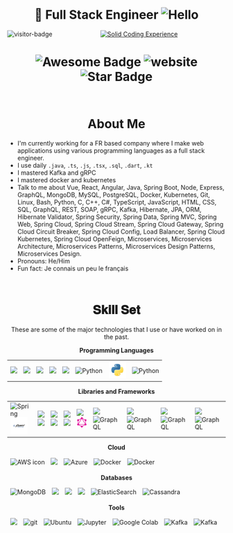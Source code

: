 <!DOCTYPE html>
<html>
<body>
<h1 align="center">
	👋 Full Stack Engineer
	<img alt = "Hello" src = "https://media.giphy.com/media/hvRJCLFzcasrR4ia7z/giphy.gif" width = "35">
</h1>

<!-- ![](https://komarev.com/ghpvc/?username=TheSonOfSocrates) -->

<img style = "float: left;" alt = "visitor-badge" src = "https://visitor-badge.laobi.icu/badge?page_id=Sparks1998" />

<p align="center">
	<a href = "https://github.com/Sparks1998">
		<img
				alt = "Solid Coding Experience"
				src = "https://readme-typing-svg.herokuapp.com?font=Pacifico&size=60&letterSpacing=italic&duration=3000&pause=300&center=true&vCenter=true&random=true&width=1000&height=150&lines=Result+Oriented;Full+Stack+Engineer;Solid+Coding+Experience;Always+Learning+New+Technologies"
		>
	</a>
</p>

<h1 align="center">
	<img src = "https://cdn.rawgit.com/sindresorhus/awesome/d7305f38d29fed78fa85652e3a63e154dd8e8829/media/badge.svg"
			alt = "Awesome Badge" />
	<img src = "https://img.shields.io/static/v1?label=&labelColor=505050&message=findwrk&color=%230076D6&style=flat&logo=google-chrome&logoColor=%230076D6"
			alt = "website" />
	<img src = "https://img.shields.io/static/v1?label=%F0%9F%8C%9F&message=If%20Useful&style=style=flat&color=BC4E99"
			alt = "Star Badge" />
</h1>

<br />

<h1 align="center">About Me</h1>

<ul dir = "auto">
	<li>
		<g-emoji class = "g-emoji"
				alias = "bank"
				fallback-src = "https://github.githubassets.com/images/icons/emoji/unicode/1f3e6.png"></g-emoji>
		I'm currently working for a FR based company where I make web applications using various programming
		languages as a full stack engineer.
	</li>
	<li>
		<g-emoji class = "g-emoji"
				alias = "thinking"
				fallback-src = "https://github.githubassets.com/images/icons/emoji/unicode/1f914.png"></g-emoji>
		I use daily <code>.java</code>, <code>.ts</code>, <code>.js</code>, <code>.tsx</code>, <code>.sql</code>,
		<code>.dart</code>, <code>.kt</code></li>
	<li>
		<g-emoji class = "g-emoji"
				alias = "seedling"
				fallback-src = "https://github.githubassets.com/images/icons/emoji/unicode/1f331.png"></g-emoji>
		I mastered Kafka and gRPC
	</li>
	<li>
		<g-emoji class = "g-emoji"
				alias = "seedling"
				fallback-src = "https://github.githubassets.com/images/icons/emoji/unicode/1f331.png"></g-emoji>
		I mastered docker and kubernetes
	</li>
	<li>
		<g-emoji class = "g-emoji"
				alias = "speech_balloon"
				fallback-src = "https://github.githubassets.com/images/icons/emoji/unicode/1f4ac.png"></g-emoji>
		Talk to me about Vue, React, Angular, Java, Spring Boot, Node, Express, GraphQL, MongoDB, MySQL, PostgreSQL,
		Docker, Kubernetes, Git, Linux, Bash, Python, C, C++, C#, TypeScript, JavaScript, HTML, CSS, SQL,
		GraphQL, REST, SOAP, gRPC, Kafka, Hibernate, JPA, ORM, Hibernate Validator, Spring Security, Spring Data, 
		Spring MVC, Spring Web, Spring Cloud, Spring Cloud Stream, Spring Cloud Gateway, Spring Cloud Circuit 
		Breaker, Spring Cloud Config, Load Balancer, Spring Cloud Kubernetes, Spring Cloud OpenFeign, Microservices, 
		Microservices Architecture, Microservices Patterns, Microservices Design Patterns, Microservices Design.
	</li>
	<li>
		<g-emoji class = "g-emoji"
				alias = "smile"
				fallback-src = "https://github.githubassets.com/images/icons/emoji/unicode/1f604.png"></g-emoji>
		Pronouns: He/Him
	</li>
	<li>
		<g-emoji class = "g-emoji"
				alias = "zap"
				fallback-src = "https://github.githubassets.com/images/icons/emoji/unicode/26a1.png"></g-emoji>
		Fun fact: Je connais un peu le français
	</li>
</ul>
<br />

<h1 align="center">𝐒𝐤𝐢𝐥𝐥 𝐒𝐞𝐭</h1>
<p align="center">These are some of the major technologies that I use or have worked on in the past.</p>
<p align="center" dir = "auto"><strong>Programming Languages</strong></p>
<table align="center">
	<tbody>
	<tr>
		<td>
			<img 
				src = "https://cdn.iconscout.com/icon/free/png-512/free-java-logo-icon-download-in-svg-png-gif-file-formats--wordmark-programming-language-pack-logos-icons-1174953.png?f=webp&w=256" 
				width = "40px"
			>
		</td>
		<td>
			<img src = "https://cdn.iconscout.com/icon/free/png-256/javascript-1-225993.png?raw=true" width = "40px">
		</td>
		<td>
			<img src = "https://cdn.iconscout.com/icon/free/png-512/free-typescript-logo-icon-download-in-svg-png-gif-file-formats--programming-language-logos-pack-icons-1174965.png?f=webp&w=256"
				width = "40px"
			>
		</td>
		<td>
			<img src = "https://img.icons8.com/?size=512&id=7AFcZ2zirX6Y&format=png"
				width = "40px"
			>
		</td>
		<td><img src = "https://cdn.iconscout.com/icon/free/png-256/php-2752101-2284918.png?raw=true" width = "40px">
		</td>
		<td>
			<img title = "Python"
				alt = "Python"
				width = "40px"
				src = "https://img.icons8.com/?size=160&id=pW9tHQnl55j4&format=png"
				style = "max-width: 100%;">
		</td>
		<td>
			<img title = "Python"
				alt = "Python"
				width = "40px"
				src = "https://raw.githubusercontent.com/github/explore/master/topics/python/python.png"
				style = "max-width: 100%;">
		</td>
		<td>
			<img title = "Python"
				alt = "Python"
				width = "40px"
				src = "https://img.icons8.com/?size=512&id=55205&format=png"
				style = "max-width: 100%;">
		</td>
	</tr>
	</tbody>
</table>
<p dir = "auto" align="center"><strong>Libraries and Frameworks</strong></p>
<table align="center">
	<tbody>
	<tr>
		<td>
			<img 
				alt = "Spring"
				src = "https://www.clipartmax.com/png/small/117-1171017_spring-logo-spring-framework-logo.png"
				width = "40px"
			>
			<br>
			<img title = "jQuery"
					alt = "jQuery"
					width = "40px"
					src = "https://raw.githubusercontent.com/github/explore/master/topics/jquery/jquery.png"
					style = "max-width: 100%;">
		</td>
		<td>
			<img src = "https://cdn.iconscout.com/icon/free/png-256/vuejs-1175052.png"
				width = "40px">
			<br>
			<img width = "40px"
				src = "https://cdn.iconscout.com/icon/free/png-256/react-1-282599.png"
				style = "max-width: 100%;">
		</td>
		<td>
			<img src = "https://img.icons8.com/?size=512&id=pCvIfmctRaY8&format=png"
				width = "40px">
			<br>
			<img width = "40px"
				src = "https://img.icons8.com/?size=512&id=YO3YqSaTOu5K&format=png"
				style = "max-width: 100%;">
		</td>
		<td>
			<img src = "https://cdn.iconscout.com/icon/free/png-256/laravel-3-1175147.png?raw=true"
				width = "40px">
			<br>
			<img width = "40px"
				src = "https://img.icons8.com/?size=512&id=yUdJlcKanVbh&format=png"
				style = "max-width: 100%;">
		</td>
		<td>
			<img 
				width = "40px"
				src = "https://img.icons8.com/?size=512&id=71257&format=png"
				style = "max-width: 100%;">
			<br>
			<img title = "GrahpQL"
				alt = "GraphQL"
				width = "40px"
				src = "https://raw.githubusercontent.com/github/explore/master/topics/graphql/graphql.png"
				style = "max-width: 100%;">
		</td>
		<td>
			<img 
				width = "40px"
				src = "https://img.icons8.com/?size=512&id=nvrsJYs7j9Vb&format=png"
				style = "max-width: 100%;">
			<br>
			<img title = "GrahpQL"
				alt = "GraphQL"
				width = "40px"
				src = "https://img.icons8.com/?size=512&id=9ESZMOeUioJS&format=png"
				style = "max-width: 100%;">
		</td>
		<td>
			<img 
				width = "40px"
				src = "https://img.icons8.com/?size=512&id=PndQWK6M1Hjo&format=png"
				style = "max-width: 100%;">
			<br>
			<img title = "GrahpQL"
				alt = "GraphQL"
				width = "40px"
				src = "https://img.icons8.com/?size=512&id=1BC75jFEBED6&format=png"
				style = "max-width: 100%;">
		</td>
		<td>
			<img 
				width = "40px"
				src = "https://img.icons8.com/?size=512&id=hsPbhkOH4FMe&format=png"
				style = "max-width: 100%;">
			<br>
			<img title = "GrahpQL"
				alt = "GraphQL"
				width = "40px"
				src = "https://img.icons8.com/?size=160&id=ROMfFZ1tMhpk&format=png"
				style = "max-width: 100%;">
		</td>
		<td>
			<img 
				width = "40px"
				src = "https://img.icons8.com/?size=512&id=n3QRpDA7KZ7P&format=png"
				style = "max-width: 100%;">
			<br>
			<img title = "GrahpQL"
				alt = "GraphQL"
				width = "40px"
				src = "https://img.icons8.com/?size=512&id=jH4BpkMnRrU5&format=png"
				style = "max-width: 100%;">
		</td>
	</tr>
	</tbody>
</table>
<p dir = "auto" align="center"><strong>Cloud</strong></p>
<table align="center">
	<thead>
	<tr>
		<td>
			<img width = "40px"
				src = "https://img.icons8.com/?size=512&id=33039&format=png"
				alt = "AWS icon">
		</td>
		<td>
			<img src = "https://cdn.iconscout.com/icon/free/png-256/heroku-11-1175214.png?raw=true" width = "40px">
		</td>
		<td>
			<img title = "Azure"
				alt = "Azure"
				width = "40px"
				src = "https://img.icons8.com/?size=512&id=cvzmaEA4kC0o&format=png"
				style = "max-width: 100%;">
		</td>
		<td>
			<img title = "Docker"
				alt = "Docker"
				width = "40px"
				src = "https://img.icons8.com/?size=512&id=22813&format=png"
				style = "max-width: 100%;">
		</td>
		<td>
			<img title = "Docker"
				alt = "Docker"
				width = "40px"
				src = "https://pbs.twimg.com/profile_images/1349261828765921280/S9dks-JP_400x400.jpg"
				style = "max-width: 100%;">
		</td>
	</tr>
	</thead>
</table>
<p dir = "auto" align="center"><strong>Databases</strong></p>
<table align="center">
	<thead>
	<tr>
		<td>
			<img title = "MongoDB"
				alt = "MongoDB"
				width = "40px"
				src = "https://img.icons8.com/?size=96&id=bosfpvRzNOG8&format=png"
				style = "max-width: 100%;">
		</td>
		<td>
			<img src = "https://img.icons8.com/?size=160&id=rgPSE6nAB766&format=png" width = "40px">
		</td>
		<td>
			<img src = "https://img.icons8.com/?size=512&id=39913&format=png" width = "40px">
		</td>
		<td>
			<img src = "https://img.icons8.com/?size=512&id=38561&format=png" width = "40px">
		</td>
		<td>
			<img title = "ElasticSearch"
				alt = "ElasticSearch"
				width = "40px"
				src = "https://img.icons8.com/?size=512&id=aGBLcugRkYpT&format=png"
				style = "max-width: 100%;">
		</td>
		<td>
			<img title = "Cassandra"
				alt = "Cassandra"
				width = "40px"
				src = "https://cdn.iconscout.com/icon/free/png-512/free-cassandra-logo-icon-download-in-svg-png-gif-file-formats--company-brand-world-logos-vol-4-pack-icons-282570.png?f=webp&w=256"
				style = "max-width: 100%;">
		</td>
	</tr>
	</thead>
</table>
<p dir = "auto" align="center"><strong>Tools</strong></p>
<table align="center">
	<thead>
	<tr>
		<td>
			<img width = "40px"
				src = "https://img.icons8.com/?size=512&id=pj15SuHu3Vlt&format=png"
				style = "max-width: 100%;">
		</td>
		<td>
			<img title = "git"
				alt = "git"
				width = "40px"
				src = "https://img.icons8.com/?size=512&id=20906&format=png"
				style = "max-width: 100%;">
		</td>
		<td>
			<img title = "Ubuntu"
				alt = "Ubuntu"
				width = "40px"
				src = "https://img.icons8.com/?size=96&id=63208&format=png"
				style = "max-width: 100%;">
		</td>
		<td>
			<img title = "Jupyter Notebook"
				alt = "Jupyter"
				width = "40px"
				src = "https://img.icons8.com/?size=160&id=0JUBXbNc9AaZ&format=png"
				style = "max-width: 100%;">
		</td>
		<td>
			<img title = "Google Colab"
				alt = "Google Colab"
				width = "40px"
				src = "https://img.icons8.com/?size=512&id=lOqoeP2Zy02f&format=png"
				style = "max-width: 100%;">
		</td>
		<td>
			<img title = "Kafka"
				alt = "Kafka"
				width = "40px"
				src = "https://www.svgrepo.com/show/305719/apachekafka.svg"
				style = "max-width: 100%;">
		</td>
		<td>
			<img title = "Kafka"
				alt = "Kafka"
				width = "40px"
				src = "https://plugins.jetbrains.com/files/14004/711000/icon/default.png"
				style = "max-width: 100%;">
		</td>
	</tr>
	</thead>
</table>

<br />
</body>
</html>
